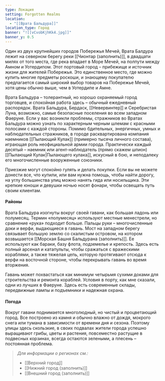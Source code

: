 ```yaml
---
type: Локация
setting: Forgotten Realms
location:
  - "[[Врата Бальдура]]"
location_type: Город
banner: "![[vCvobKjhKk4.jpg]]"
banner_y: 0.5
---
```

Один из двух крупнейших городов Побережья Мечей, Врата Балдура лежит на северном берегу реки [[Чионтар (заполнить)]], в двадцати милях от того места, где река впадает в Море Мечей, на полпути между Амном и Уотердипом. Этот портовый город – прибежище и источник жизни для жителей Побережья. Это единственное место, где можно купить многие предметы роскоши, и знающему покупателю предлагается самый широкий выбор товаров на Побережье Мечей, хотя цены обычно выше, чем в Уотердипе и Амне.

Врата Бальдура – толерантный, но хорошо охраняемый город торговцев, и спокойная работа здесь – обычный ежедневный распорядок. Врата Бальдура, Бердаск, [[Невервинтер]] и Серебристая Луна, возможно, самые безопасные поселения во всем западном Фаеруне. Если у вас возникли проблемы, стражников во Вратах Бальдура можно узнать по характерным черным шлемам с красными полосами с каждой стороны. Помимо бдительных, энергичных, умных и наблюдательных стражников, в городе расквартирована компания наемников [[Пылающий Кулак]] (примерно тысяча личного состава), играющая роль неофициальной армии города. Практически каждый десятый – наемник или агент-наблюдатель (прямо скажем шпион) [[Пылающий Кулак|Пылающего кулака]], искусный в бою, и неподалеку его многочисленные вооруженные союзники.

Приезжие могут спокойно гулять и делать покупки. Если вы не можете донести все, что купили, или вам нужна помощь, чтобы найти дорогу, на углу большинства улиц можно нанять гида или носильщика. Эти крепкие юноши и девушки ночью носят фонари, чтобы освещать путь своим клиентам.

#### Районы

Врата Бальдура изогнуты вокруг своей гавани, как большая ладонь или полумесяц. Термин «полумесяц» используют местные менестрели, но сравнение «рука» подходит больше. Пальцы руки – многочисленные доки и верфи, выдающиеся в гавань. Мост на западном берегу связывает большую землю со скалистым островом, на котором возвышается [[Морская Башня Бальдурана (заполнить)]]. Ее используют как бараки, базу флота, подземелье и крепость. Здесь есть полный арсенал и катапульты, чтобы сражаться с вражескими кораблями, а также тяжелая цепь, которую протягивают отсюда к верфи на восточной стороне, чтобы перекрывать гавань во время вторжения.

Гавань может похвастаться как минимум четырьмя сухими доками для строительства и ремонта кораблей. Условия в порту, как мне сказали, одни из лучших в Фаеруне. Здесь есть современные склады, передвижные лампы и подъемники и надежная охрана.

#### Погода
Вокруг гавани поднимается многолюдный, но чистый и процветающий город. Все построено из камня и обычно влажно от дождя, мокрого снега или тумана в зависимости от времени дня и сезона. Поэтому улицы здесь скользкие, в своих подвалах жители города успешно выращивают грибы, цветы и растения, повсеместно растущие в подвесных корзинах, всегда остаются зелеными, а плесень – постоянная проблема. 



> *Для информации о регионах см.:*
> - [[Верхний город]]
> - [[Нижний город (заполнить)]]
> - [[Внешний город (заполнить)]]
